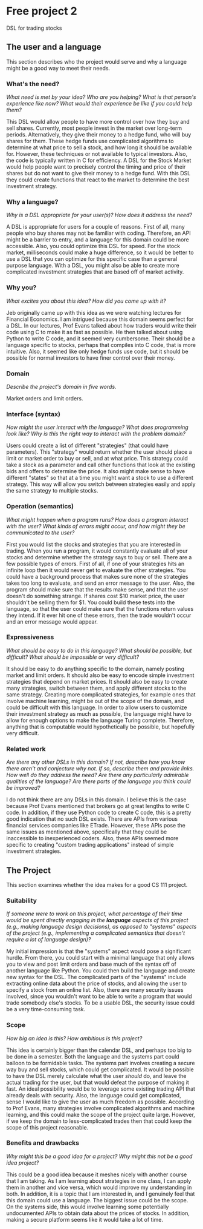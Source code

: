 # Free project 2
DSL for trading stocks

## The user and a language
This section describes who the project would serve and why a language might be a
good way to meet their needs.


### What's the need?
_What need is met by your idea? Who are you helping? What is that person's
experience like now? What would their experience be like if you could help 
them?_

This DSL would allow people to have more control over how they buy and sell
shares.  Currently, most people invest in the market over long-term periods. 
Alternatively, they give their money to a hedge fund, who will buy shares for
them.  These hedge funds use complicated algorithms to determine at what price to
sell a stock, and how long it should be available for.  However, these techniques
or not available to typical investors.  Also, the code is typically written in C
for efficiency.  A DSL for the Stock Market would help people want to precisely
control the timing and price of their shares but do not want to give their money
to a hedge fund.  With this DSL they could create functions that react to the
market to determine the best investment strategy. 

### Why a language?
_Why is a DSL appropriate for your user(s)? How does it address the need?_

A DSL is appropriate for users for a couple of reasons.  First of all, many people
who buy shares may not be familiar with coding.  Therefore, an API might be
a barrier to entry, and a language for this domain could be more accessible. 
Also, you could optimize this DSL for speed.  For the stock market, milliseconds
could make a huge difference, so it would be better to use a DSL that you can
optimize for this specific case than a general purpose language.  With a DSL, you
might also be able to create more complicated investment strategies that are based
off of market activity.

### Why you?
_What excites you about this idea? How did you come up with it?_

Jeb originally came up with this idea as we were watching lectures for Financial
Economics.  I am intrigued because this domain seems perfect for a DSL.  In our
lectures, Prof Evans talked about how traders would write their code using C to
make it as fast as possible.  He then talked about using Python to write C code,
and it seemed very cumbersome.  Their should be a language specific to stocks,
perhaps that compiles into C code, that is more intuitive.  Also, it seemed like
only hedge funds use code, but it should be possible for normal investors to have
finer control over their money.

### Domain
_Describe the project's domain in five words._

Market orders and limit orders.

### Interface (syntax)
_How might the user interact with the language? What does programming look 
like? Why is this the right way to interact with the problem domain?_ 

Users could create a list of different "strategies" (that could have parameters).
This "strategy" would return whether the user should place a limit or market order
to buy or sell, and at what price.  This strategy could take a stock as a
parameter and call other functions that look at the existing bids and offers to
determine the price.  It also might make sense to have different "states" so that
at a time you might want a stock to use a different strategy.  This way will allow
you switch between strategies easily and apply the same strategy to multiple
stocks.

### Operation (semantics)
_What might happen when a program runs? How does a program interact with the
user? What kinds of errors might occur, and how might they be communicated to
the user?_

First you would list the stocks and strategies that you are interested in trading.
When you run a program, it would constantly evaluate all of your stocks and
determine whether the strategy says to buy or sell.  There are a few possible
types of errors.  First of all, if one of your strategies hits an infinite loop
then it would never get to evaluate the other strategies.  You could have a
background process that makes sure none of the strategies takes too long to
evaluate, and send an error message to the user.  Also, the program should make
sure that the results make sense, and that the user doesn't do something
strange. If shares cost $10 market price, the user shouldn't be selling them for
$1.  You could build these tests into the language, so that the user could make
sure that the functions return values they intend.  If it ever hit one of these
errors, then the trade wouldn't occur and an error message would appear.

### Expressiveness
_What should be easy to do in this language? What should be possible, but
difficult? What should be impossible or very difficult?_

It should be easy to do anything specific to the domain, namely posting market
and limit orders.  It should also be easy to encode simple investment strategies
that depend on market prices.  It should also be easy to create many strategies,
switch between them, and apply different stocks to the same strategy.  Creating
more complicated strategies, for example ones that involve machine learning, might
be out of the scope of the domain, and could be difficult with this language.  In
order to allow users to customize their investment strategy as much as possible,
the language might have to allow for enough options to make the language Turing
complete.  Therefore, anything that is computable would hypothetically be
possible, but hopefully very difficult.

### Related work
_Are there any other DSLs in this domain? If not, describe how you know there
aren't and conjecture why not. If so, describe them and provide links. How well 
do they address the need? Are there any particularly admirable qualities of the
language? Are there parts of the language you think could be improved?_

I do not think there are any DSLs in this domain.  I believe this is the case
because Prof Evans mentioned that brokers go at great lengths to write C code.  In
addition, if they use Python code to create C code, this is a pretty good
indication that no such DSL exists.  There are APIs from various
financial services companies like ETrade. However, these APIs pose the same issues
as mentioned above, specifically that they could be inaccessible to inexperienced
coders.  Also, these APIs seemed more specific to creating "custom trading
applications" instead of simple investment strategies.

## The Project
This section examines whether the idea makes for a good CS 111 project.


### Suitability
_If someone were to work on this project, what percentage of their time would be
spent directly engaging in the **language** aspects of this project (e.g.,
making language design decisions), as opposed to "systems" aspects of the
project (e.g., implementing a complicated semantics that doesn't require a lot
of language design)?_

My initial impression is that the "systems" aspect would pose a significant
hurdle.  From there, you could start with a minimal language that only allows you
to view and post limit orders and base much of the syntax off of another language
like Python.  You could then build the language and create new syntax for the DSL.
The complicated parts of the "systems" include extracting online data about the
price of stocks, and allowing the user to specify a stock from an online list. 
Also, there are many security issues involved, since you wouldn't want to be able
to write a program that would trade somebody else's stocks.  To be a usable DSL,
the security issue could be a very time-consuming task.

### Scope
_How big an idea is this? How ambitious is this project?_

This idea is certainly bigger than the calendar DSL, and perhaps too big to be
done in a semester.  Both the language and the systems part could balloon to be
formidable tasks.  The systems part involves creating a secure way buy and sell
stocks, which could get complicated.  It would be possible to have the DSL merely
calculate what the user _should_ do, and leave the actual trading for the user,
but that would defeat the purpose of making it fast.  An ideal possibility would
be to leverage some existing trading API that already deals with security.  Also,
the language could get complicated, sense I would like to give the user as much
freedom as possible.  According to Prof Evans, many strategies involve complicated
algorithms and machine learning, and this could make the scope of the project
quite large.  However, if we keep the domain to less-complicated trades then that
could keep the scope of this project reasonable.

### Benefits and drawbacks
_Why might this be a good idea for a project? Why might this not be a good idea 
project?_

This could be a good idea because it meshes nicely with another course that I am
taking.  As I am learning about strategies in one class, I can apply them in
another and vice versa, which would improve my understanding in both.  In
addition, it is a topic that I am interested in, and I genuinely feel that this
domain could use a language.  The biggest issue could be the scope.  On the
systems side, this would involve learning some potentially undocumented APIs to
obtain data about the prices of stocks.  In addition, making a secure platform
seems like it would take a lot of time.
